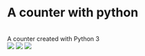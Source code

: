 # A counter with python
<br>
A counter created with Python 3
<br>
<a target="_blank" href="https://www.python.org/downloads/" title="Python version"><img src="https://img.shields.io/badge/python-%3E=_3.6-green.svg"></a>
<a target="_blank" href="https://www.linkedin.com/in/marcell-dactes-06b5b521b/" title="LinkedIn"><img src="https://img.shields.io/badge/-LinkedIn-%230077B5?style=for-the-badge&logo=linkedin&logoColor=white"></a>
<a target="_blank" href="https://github.com/marcelldac" title="Siga-me"><img src="https://img.shields.io/github/followers/marcelldac?style=social"></a>
